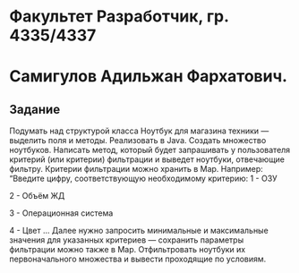 # Факультет Разработчик, гр. 4335/4337 
# Самигулов Адильжан Фархатович.
## Задание
Подумать над структурой класса Ноутбук для магазина техники — выделить поля и методы. Реализовать в Java.
Создать множество ноутбуков.
Написать метод, который будет запрашивать у пользователя критерий (или критерии) фильтрации и выведет ноутбуки, отвечающие фильтру. Критерии фильтрации можно хранить в Map. Например:
“Введите цифру, соответствующую необходимому критерию:
1 - ОЗУ

2 - Объём ЖД

3 - Операционная система

4 - Цвет …
Далее нужно запросить минимальные и максимальные значения для указанных критериев — сохранить параметры фильтрации можно также в Map.
Отфильтровать ноутбуки их первоначального множества и вывести проходящие по условиям.